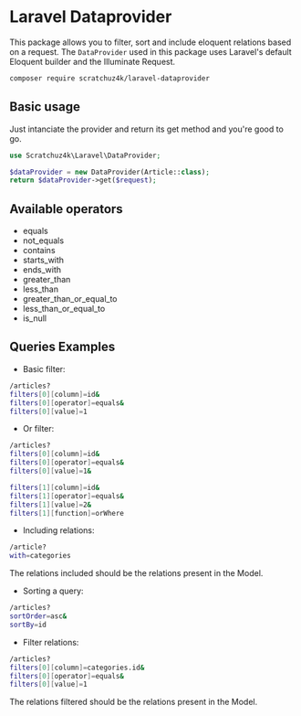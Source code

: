 # Laravel Dataprovider

This package allows you to filter, sort and include eloquent relations based on a request. The `DataProvider` used in this package uses Laravel's default Eloquent builder and the Illuminate Request.

```sh
composer require scratchuz4k/laravel-dataprovider
```
## Basic usage

Just intanciate the provider and return its get method and you're good to go.

```php
use Scratchuz4k\Laravel\DataProvider;

$dataProvider = new DataProvider(Article::class);
return $dataProvider->get($request);
```

## Available operators

- equals
- not_equals
- contains
- starts_with
- ends_with
- greater_than
- less_than
- greater_than_or_equal_to
- less_than_or_equal_to
- is_null

## Queries Examples

- Basic filter:

```sh
/articles?
filters[0][column]=id&
filters[0][operator]=equals&
filters[0][value]=1
```

- Or filter:

```sh
/articles?
filters[0][column]=id&
filters[0][operator]=equals&
filters[0][value]=1&

filters[1][column]=id&
filters[1][operator]=equals&
filters[1][value]=2&
filters[1][function]=orWhere
```

- Including relations:

```sh
/article?
with=categories
```

The relations included should be the relations present in the Model.

- Sorting a query:

```sh
/articles?
sortOrder=asc&
sortBy=id
```

- Filter relations:

```sh
/articles?
filters[0][column]=categories.id&
filters[0][operator]=equals&
filters[0][value]=1
```

The relations filtered should be the relations present in the Model.
